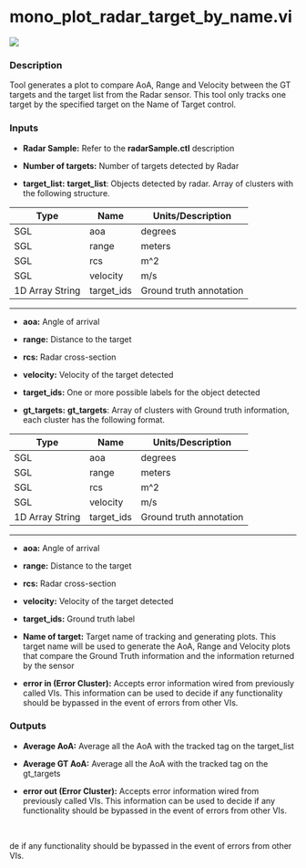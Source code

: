 # mono_plot_radar_target_by_name.vi

<p class="img_container">
<img class="lg_img" src="../mono_plot_radar_target_by_name.png"/>
</p>

### Description

Tool generates a plot to compare AoA, Range and Velocity between the GT targets and the target list from the Radar sensor. This tool only tracks one target by the specified target on the Name of Target control. 

### Inputs

- **Radar Sample:**  Refer to the **radarSample.ctl** description 
 

- **Number of targets:**  Number of targets detected by Radar

- **target_list:**  **target_list**: Objects detected by radar.  Array of
clusters with the following structure.

| Type  | Name   | Units/Description   |
| --------- | ------------ |------------ |
| SGL  | aoa | degrees |
|SGL | range  | meters |
|SGL | rcs | m^2 |
|SGL | velocity | m/s |
|1D Array String | target_ids | Ground truth annotation |
--- 


- **aoa:**  Angle of arrival
 

- **range:**  Distance to the target
 

- **rcs:**  Radar cross-section 
 

- **velocity:**  Velocity of the target detected
 

- **target_ids:**  One or more possible labels for the object detected
 


- **gt_targets:**  **gt_targets**:  Array of clusters with Ground truth
information, each cluster has the following format.   

| Type  | Name   | Units/Description   |
| --------- | ------------ |------------ |
| SGL  | aoa | degrees |
|SGL | range  | meters |
|SGL | rcs | m^2 |
|SGL | velocity | m/s |
|1D Array String | target_ids | Ground truth annotation |
--- 


- **aoa:**  Angle of arrival
 

- **range:**  Distance to the target
 

- **rcs:**  Radar cross-section 
 

- **velocity:**  Velocity of the target detected
 

- **target_ids:**  Ground truth label
 


- **Name of target:**  Target name of tracking and generating plots. This target
name will be used to generate the AoA, Range and Velocity
plots that compare the Ground Truth information and the
information returned by the sensor
 

- **error in (Error Cluster):** Accepts error information wired from previously called VIs. This information can be used to decide if any functionality should be bypassed in the event of errors from other VIs. 

### Outputs

- **Average AoA:**  Average all the AoA with the tracked tag on the target_list
 

- **Average GT AoA:**  Average all the AoA with the tracked tag on the gt_targets
 

- **error out (Error Cluster):** Accepts error information wired from previously called VIs. This information can be used to decide if any functionality should be bypassed in the event of errors from other VIs. 

<p>&nbsp;</p>
de if any functionality should be bypassed in the event of errors from other VIs. 

<p>&nbsp;</p>
